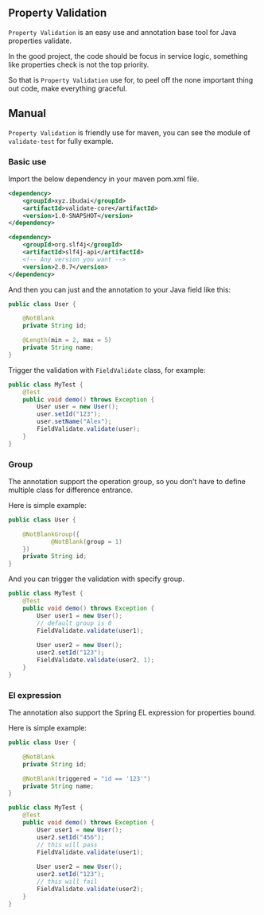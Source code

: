 ## Property Validation
`Property Validation` is an easy use and annotation base tool for Java properties validate.

In the good project, the code should be focus in service logic, something like properties check is not the top priority.

So that is `Property Validation` use for, to peel off the none important thing out code, make everything graceful.


## Manual
`Property Validation` is friendly use for maven, you can see the module of `validate-test` for fully example.

### Basic use
Import the below dependency in your maven pom.xml file.
```xml
<dependency>
    <groupId>xyz.ibudai</groupId>
    <artifactId>validate-core</artifactId>
    <version>1.0-SNAPSHOT</version>
</dependency>

<dependency>
    <groupId>org.slf4j</groupId>
    <artifactId>slf4j-api</artifactId>
    <!-- Any version you want -->
    <version>2.0.7</version>
</dependency>
```

And then you can just and the annotation to your Java field like this:
```java
public class User {

    @NotBlank
    private String id;

    @Length(min = 2, max = 5)
    private String name;
}
```

Trigger the validation with `FieldValidate` class, for example:
```java
public class MyTest {
    @Test
    public void demo() throws Exception {
        User user = new User();
        user.setId("123");
        user.setName("Alex");
        FieldValidate.validate(user);
    }
}
```


### Group
The annotation support the operation group, so you don't have to define multiple class for difference entrance.

Here is simple example:
```java
public class User {

    @NotBlankGroup({
            @NotBlank(group = 1)
    })
    private String id;
}
```

And you can trigger the validation with specify group.
```java
public class MyTest {
    @Test
    public void demo() throws Exception {
        User user1 = new User();
        // default group is 0
        FieldValidate.validate(user1);
            
        User user2 = new User();
        user2.setId("123");
        FieldValidate.validate(user2, 1);
    }
}
```


### El expression
The annotation also support the Spring EL expression for properties bound.

Here is simple example:
```java
public class User {

    @NotBlank
    private String id;

    @NotBlank(triggered = "id == '123'")
    private String name;
}
```

```java
public class MyTest {
    @Test
    public void demo() throws Exception {
        User user1 = new User();
        user2.setId("456");
        // this will pass
        FieldValidate.validate(user1);
            
        User user2 = new User();
        user2.setId("123");
        // this will fail
        FieldValidate.validate(user2);
    }
}
```
